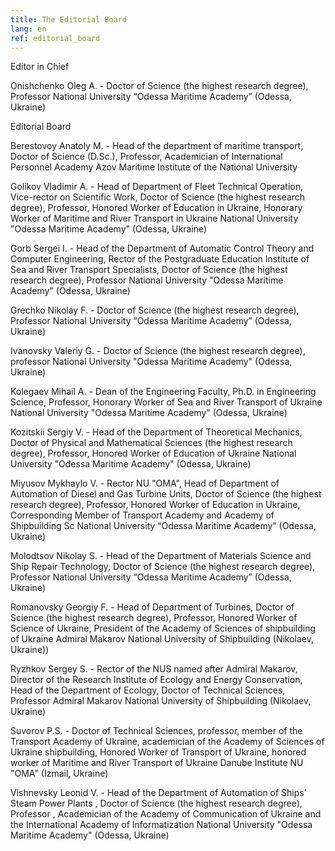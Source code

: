 ```yaml
---
title: The Editorial Board
lang: en
ref: editorial_board
---
```


Editor in Chief

Onishchenko Oleg А. - Doctor of Science (the highest research degree), Professor
National University “Odessa Maritime Academy” (Odessa, Ukraine)

Editorial Board

Berestovoy Anatoly M. - Head of the department of maritime transport, Doctor of Science (D.Sc.), Professor, Academician of International Personnel Academy
Azov Maritime Institute of the National University

Golikov Vladimir A. - Head of Department of Fleet Technical Operation, Vice-rector on Scientific Work, Doctor of Science (the highest research degree), Professor, Honored Worker of Education in Ukraine, Honorary Worker of Maritime and River Transport in Ukraine
National University "Odessa Maritime Academy" (Odessa, Ukraine)

Gorb Sergei I. - Head of the Department of Automatic Control Theory and Computer Engineering, Rector of the Postgraduate Education Institute of Sea and River Transport Specialists, Doctor of Science (the highest research degree), Professor
National University "Odessa Maritime Academy" (Odessa, Ukraine)

Grechko Nikolay F. - Doctor of Science (the highest research degree), Professor
National University “Odessa Maritime Academy” (Odessa, Ukraine)

Ivanovsky Valeriy G. - Doctor of Science (the highest research degree), professor
National University "Odessa Maritime Academy" (Odessa, Ukraine)

Kolegaev Мihail А. - Dean of the Engineering Faculty, Ph.D. in Engineering Science, Professor, Honorary Worker of Sea and River Transport of Ukraine
National University "Odessa Maritime Academy" (Odessa, Ukraine)

Kozitskii Sergіy V. - Head of the Department of Theoretical Mechanics, Doctor of Physical and Mathematical Sciences (the highest research degree), Professor, Honored Worker of Education of Ukraine
National University "Odessa Maritime Academy" (Odessa, Ukraine)

Miyusov Mykhaylo V. - Rector NU "OMA", Head of Department of Automation of Diesel and Gas Turbine Units, Doctor of Science (the highest research degree), Professor, Honored Worker of Education in Ukraine, Corresponding Member of Transport Academy and Academy of Shipbuilding Sc
National University “Odessa Maritime Academy” (Odessa, Ukraine)

Molodtsov Nikolay S. - Head of the Department of Materials Science and Ship Repair Technology, Doctor of Science (the highest research degree), Professor
National University “Odessa Maritime Academy” (Odessa, Ukraine)

Romanovsky Georgiy F. - Head of Department of Turbines, Doctor of Science (the highest research degree), Professor, Honored Worker of Science of Ukraine, President of the Academy of Sciences of shipbuilding of Ukraine
Admiral Makarov National University of Shipbuilding (Nikolaev, Ukraine))

Ryzhkov Sergey S. - Rector of the NUS named after Admiral Makarov, Director of the Research Institute of Ecology and Energy Conservation, Head of the Department of Ecology, Doctor of Technical Sciences, Professor
Admiral Makarov National University of Shipbuilding (Nikolaev, Ukraine)

Suvorov P.S. - Doctor of Technical Sciences, professor, member of the Transport Academy of Ukraine, academician of the Academy of Sciences of Ukraine shipbuilding, Honored Worker of Transport of Ukraine, honored worker of Maritime and River Transport of Ukraine
Danube Institute NU "OMA" (Izmail, Ukraine)

Vishnevsky Leonid V. - Head of the Department of Automation of Ships' Steam Power Plants , Doctor of Science (the highest research degree), Professor , Academician of the Academy of Communication of Ukraine and the International Academy of Informatization
National University "Odessa Maritime Academy" (Odessa, Ukraine)